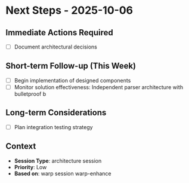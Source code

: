 # Next Steps - 2025-10-06

## Immediate Actions Required

- [ ] Document architectural decisions

## Short-term Follow-up (This Week)

- [ ] Begin implementation of designed components
- [ ] Monitor solution effectiveness: Independent parser architecture with bulletproof b

## Long-term Considerations

- [ ] Plan integration testing strategy

## Context
- **Session Type**: architecture session
- **Priority**: Low
- **Based on**: warp session warp-enhance
